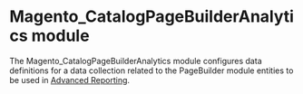 # Magento_CatalogPageBuilderAnalytics module

The Magento_CatalogPageBuilderAnalytics module configures data definitions for a data collection related to the PageBuilder module entities to be used in [Advanced Reporting](https://devdocs.magento.com/guides/v2.3/advanced-reporting/modules.html). 
